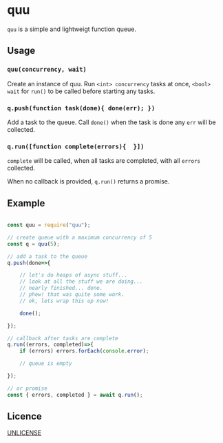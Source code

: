 # quu

`quu` is a simple and lightweigt function queue.

## Usage

### `quu(concurrency, wait)`

Create an instance of quu. Run `<int> concurrency` tasks at once, `<bool> wait` for `run()` to be called before starting any tasks.

### `q.push(function task(done){ done(err); })`

Add a task to the queue. Call `done()` when the task is done any `err` will be collected.

### `q.run([function complete(errors){  }])`

`complete` will be called, when all tasks are completed, with all `errors` collected.

When no callback is provided, `q.run()` returns a promise.

## Example

``` javascript

const quu = require("quu");

// create queue with a maximum concurrency of 5
const q = quu(5);

// add a task to the queue
q.push(done=>{

	// let's do heaps of async stuff...
	// look at all the stuff we are doing...
	// nearly finished... done.
	// phew! that was quite some work.
	// ok, lets wrap this up now!

	done();

});

// callback after tasks are complete
q.run((errors, completed)=>{
	if (errors) errors.forEach(console.error);

	// queue is empty

});

// or promise
const { errors, completed } = await q.run();

```

## Licence

[UNLICENSE](http://unlicense.org/UNLICENSE)
